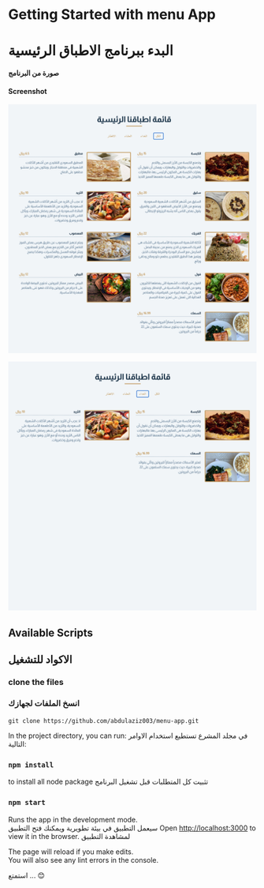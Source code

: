 # Getting Started with menu App
# البدء ببرنامج الاطباق الرئيسية

#### صورة من البرنامج 
#### Screenshot

![Screenshot](screenshot.png)

![Screenshot](screenshot2.png)




## Available Scripts
## الاكواد للتشغيل

### clone the files
### انسخ الملفات لجهازك

`git clone https://github.com/abdulaziz003/menu-app.git`


In the project directory, you can run:
في مجلد المشرع تستطيع استخدام الاوامر التالية:

### `npm install`

to install all node package
تثبيت كل المتطلبات قبل تشغيل البرنامج

### `npm start`

Runs the app in the development mode.\
سيعمل التطبيق في بيئة تطويرية ويمكنك فتح التطبيق
Open [http://localhost:3000](http://localhost:3000) to view it in the browser. لمشاهدة التطبيق

The page will reload if you make edits.\
You will also see any lint errors in the console.

استمتع ... 😊
